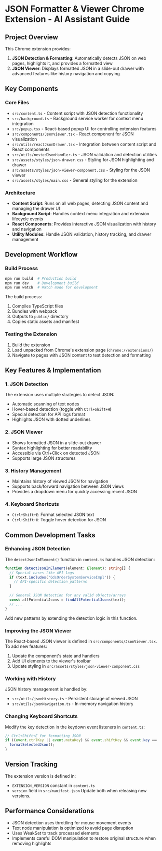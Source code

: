# JSON Formatter & Viewer Chrome Extension - AI Assistant Guide

## Project Overview
This Chrome extension provides:
1. **JSON Detection & Formatting**: Automatically detects JSON on web pages, highlights it, and provides a formatted view
2. **JSON Viewer**: Displays formatted JSON in a slide-out drawer with advanced features like history navigation and copying

## Key Components

### Core Files
- `src/content.ts` - Content script with JSON detection functionality
- `src/background.ts` - Background service worker for context menu integration
- `src/popup.tsx` - React-based popup UI for controlling extension features
- `src/components/JsonViewer.tsx` - React component for JSON visualization
- `src/utils/reactJsonDrawer.tsx` - Integration between content script and React components
- `src/utils/nestedJsonHandler.ts` - JSON validation and detection utilities
- `src/assets/styles/json-drawer.css` - Styling for JSON highlighting and drawer
- `src/assets/styles/json-viewer-component.css` - Styling for the JSON viewer
- `src/assets/styles/main.css` - General styling for the extension

### Architecture
- **Content Script**: Runs on all web pages, detecting JSON content and managing the drawer UI
- **Background Script**: Handles context menu integration and extension lifecycle events
- **React Components**: Provides interactive JSON visualization with history and navigation
- **Utility Modules**: Handle JSON validation, history tracking, and drawer management

## Development Workflow

### Build Process
```bash
npm run build  # Production build
npm run dev    # Development build
npm run watch  # Watch mode for development
```

The build process:
1. Compiles TypeScript files
2. Bundles with webpack
3. Outputs to `public/` directory
4. Copies static assets and manifest

### Testing the Extension
1. Build the extension
2. Load unpacked from Chrome's extension page (`chrome://extensions/`)
3. Navigate to pages with JSON content to test detection and formatting

## Key Features & Implementation

### 1. JSON Detection
The extension uses multiple strategies to detect JSON:
- Automatic scanning of text nodes
- Hover-based detection (toggle with `Ctrl+Shift+H`)
- Special detection for API logs format
- Highlights JSON with dotted underlines

### 2. JSON Viewer
- Shows formatted JSON in a slide-out drawer
- Syntax highlighting for better readability
- Accessible via Ctrl+Click on detected JSON
- Supports large JSON structures

### 3. History Management
- Maintains history of viewed JSON for navigation
- Supports back/forward navigation between JSON views
- Provides a dropdown menu for quickly accessing recent JSON

### 4. Keyboard Shortcuts
- `Ctrl+Shift+E`: Format selected JSON text
- `Ctrl+Shift+H`: Toggle hover detection for JSON

## Common Development Tasks

### Enhancing JSON Detection
The `detectJsonInElement()` function in `content.ts` handles JSON detection:

```typescript
function detectJsonInElement(element: Element): string[] {
  // Special cases like API logs
  if (text.includes('GdsOrderSystemServiceImpl')) {
    // API-specific detection patterns
  }
  
  // General JSON detection for any valid objects/arrays
  const allPotentialJsons = findAllPotentialJsons(text);
  // ...
}
```

Add new patterns by extending the detection logic in this function.

### Improving the JSON Viewer
The React-based JSON viewer is defined in `src/components/JsonViewer.tsx`. To add new features:

1. Update the component's state and handlers
2. Add UI elements to the viewer's toolbar
3. Update styling in `src/assets/styles/json-viewer-component.css`

### Working with History
JSON history management is handled by:
- `src/utils/jsonHistory.ts` - Persistent storage of viewed JSON
- `src/utils/jsonNavigation.ts` - In-memory navigation history

### Changing Keyboard Shortcuts
Modify the key detection in the keydown event listeners in `content.ts`:

```typescript
// Ctrl+Shift+E for formatting JSON
if ((event.ctrlKey || event.metaKey) && event.shiftKey && event.key === 'e') {
  formatSelectedJson();
}
```

## Version Tracking
The extension version is defined in:
- `EXTENSION_VERSION` constant in `content.ts`
- `version` field in `src/manifest.json`
Update both when releasing new versions.

## Performance Considerations
- JSON detection uses throttling for mouse movement events
- Text node manipulation is optimized to avoid page disruption
- Uses WeakSet to track processed elements
- Implements careful DOM manipulation to restore original structure when removing highlights
